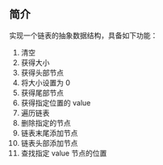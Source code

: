 ## 简介

实现一个链表的抽象数据结构，具备如下功能：

1. 清空
2. 获得大小
3. 获得头部节点
4. 将大小设置为 0
5. 获得尾部节点
6. 获得指定位置的 value
7. 遍历链表
8. 删除指定的节点
9. 链表末尾添加节点
10. 链表头部添加节点
11. 查找指定 value 节点的位置
